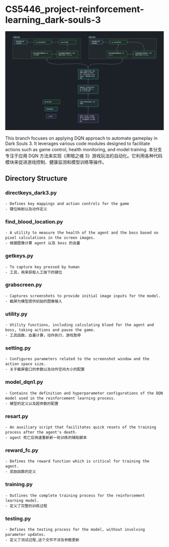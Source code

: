 # CS5446_project-reinforcement-learning_dark-souls-3

![image](/img/%E5%BC%BA%E5%8C%96%E5%AD%A6%E4%B9%A0%E7%8E%A9%E9%BB%91%E6%9A%97%E4%B9%8B%E9%AD%823.png)

This branch focuses on applying DQN approach to automate gameplay in Dark Souls 3. It leverages various code modules designed to facilitate actions such as game control, health monitoring, and model training.
本分支专注于应用 DQN 方法来实现《黑暗之魂 3》游戏玩法的自动化。它利用各种代码模块来促进游戏控制、健康监测和模型训练等操作。

## Directory Structure

### directkeys_dark3.py

    - Defines key mappings and action controls for the game
    - 键位映射以及动作定义

### find_blood_location.py

    - A utility to measure the health of the agent and the boss based on pixel calculations in the screen images.
    - 根据图像计算 agent 以及 boss 的血量

### getkeys.py
    - To capture key pressed by human
    - 工具，用来获取人工按下的键位

### grabscreen.py

    - Captures screenshots to provide initial image inputs for the model.
    - 截屏为模型提供初始的图像输入

### utility.py

    - Utility functions, including calculating blood for the agent and boss, taking actions and pause the game.
    - 工具函数，血量计算，动作执行，游戏暂停

### setting.py

    - Configures parameters related to the screenshot window and the action space size.
    - 关于截屏窗口的参数以及动作空间大小的配置

### model_dqn1.py

    - Contains the definition and hyperparameter configurations of the DQN model used in the reinforcement learning process.
    - 模型的定义以及超参数的配置

### resart.py

    - An auxiliary script that facilitates quick resets of the training process after the agent's death.
    - agent 死亡后快速重新新一轮训练的辅助脚本

### reward_fc.py

    - Defines the reward function which is critical for training the agent.
    - 奖励函数的定义

### training.py

    - Outlines the complete training process for the reinforcement learning model.
    - 定义了完整的训练过程

### testing.py

    - Defines the testing process for the model, without involving parameter updates.
    - 定义了测试过程,这个文件不涉及参数更新
